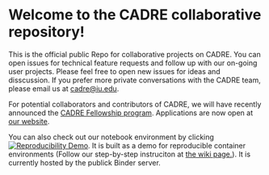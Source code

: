 # Welcome to the CADRE collaborative repository!
This is the official public Repo for collaborative projects on CADRE. You can open issues for technical feature requests and follow up with our on-going user projects. Please feel free to open new issues for ideas and disscussion. If you prefer more private conversations with the CADRE team, please email us at cadre@iu.edu.

For potential collaborators and contributors of CADRE, we will have recently announced the [CADRE Fellowship program](https://iuni.iu.edu/resources/cadre/fellowship-program). Applications are now open at [our website](https://iuni.iu.edu/resources/cadre/fellowship-proposal-form).

You can also check out our notebook environment by clicking [![Reproducibility Demo](https://mybinder.org/badge_logo.svg)](https://mybinder.org/v2/gh/iuni-cadre/ReproducibilityDemo.git/6eb89260dce84852623bc456311f409907235feb?filepath=%2Fcode-data%2FdataTransformation.ipynb). It is built as a demo for reproducible container environments (Follow our step-by-step instruciton at [the wiki page.](https://github.com/iuni-cadre/ReproducibilityDemo/wiki/A-demo-of-reproducibility)). It is currently hosted by the publick Binder server.
